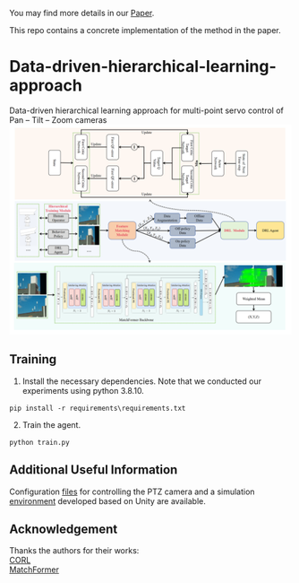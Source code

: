 You may find more details in our [Paper](https://www.sciencedirect.com/science/article/abs/pii/S095219762401145X).

This repo contains a concrete implementation of the method in the paper.

# Data-driven-hierarchical-learning-approach
Data-driven hierarchical learning approach for multi-point servo control of Pan – Tilt – Zoom cameras
![image](https://github.com/henny-0615/Data-driven-hierarchical-learning-approach/blob/main/assets/main.png)

## Training
1. Install the necessary dependencies. Note that we conducted our experiments using python 3.8.10.
```html<div style="background-color: #f0f0f0; padding: 10px;">
pip install -r requirements\requirements.txt
```
2. Train the agent.
```html<div style="background-color: #f0f0f0; padding: 10px;">
python train.py
```
## Additional Useful Information  
Configuration [files](https://drive.google.com/drive/folders/118OspgB4jOaqOzKRI6am5WIuFLVxJD3V?usp=sharing) for controlling the PTZ camera and 
a simulation [environment](https://drive.google.com/drive/folders/1f3L6oyLOSDXIoXSdqLRRrdrR7PhgbGD7?usp=sharing) developed based on Unity are available.

## Acknowledgement
Thanks the authors for their works:  
[CORL](https://github.com/tinkoff-ai/CORL)  
[MatchFormer](https://github.com/jamycheung/MatchFormer)
